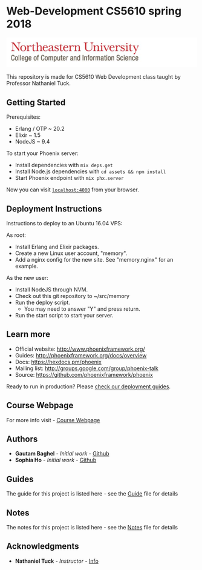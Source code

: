 # Web-Development CS5610 spring 2018

![Northeastern](https://github.com/gautambaghel/Web-Development/blob/master/img/neu.JPG "Managing Software Development")

This repository is made for CS5610 Web Development class taught by Professor Nathaniel Tuck.

## Getting Started

Prerequisites:

 * Erlang / OTP ~ 20.2
 * Elixir ~ 1.5
 * NodeJS ~ 9.4

To start your Phoenix server:

 * Install dependencies with `mix deps.get`
 * Install Node.js dependencies with `cd assets && npm install`
 * Start Phoenix endpoint with `mix phx.server`

Now you can visit [`localhost:4000`](http://localhost:4000) from your browser.

## Deployment Instructions

Instructions to deploy to an Ubuntu 16.04 VPS:

As root:

 * Install Erlang and Elixir packages.
 * Create a new Linux user account, "memory".
 * Add a nginx config for the new site. See "memory.nginx" for an example.

As the new user:

 * Install NodeJS through NVM.
 * Check out this git repository to ~/src/memory
 * Run the deploy script.
   * You may need to answer "Y" and press return.
 * Run the start script to start your server.

## Learn more

  * Official website: http://www.phoenixframework.org/
  * Guides: http://phoenixframework.org/docs/overview
  * Docs: https://hexdocs.pm/phoenix
  * Mailing list: http://groups.google.com/group/phoenix-talk
  * Source: https://github.com/phoenixframework/phoenix

Ready to run in production? Please
[check our deployment guides](http://www.phoenixframework.org/docs/deployment).


## Course Webpage

For more info visit - [Course Webpage](http://www.ccs.neu.edu/home/ntuck/courses/2018/01/cs4550/)

## Authors

* **Gautam Baghel** - *Initial work* - [Github](https://github.com/gautambaghel)
* **Sophia Ho** - *Initial work* - [Github](https://github.com/sophiaho)

## Guides

The guide for this project is listed here - see the [Guide](http://www.ccs.neu.edu/home/ntuck/courses/2018/01/cs4550/guides/) file for details

## Notes

The notes for this project is listed here - see the [Notes](http://www.ccs.neu.edu/home/ntuck/courses/2018/01/cs4550/notes/) file for details

## Acknowledgments

* **Nathaniel Tuck** - *Instructor* - [Info](https://www.ccis.northeastern.edu/people/michael-weintraub/)
